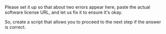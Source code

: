 Please set it up so that about two errors appear here, paste the actual software license URL, and let us fix it to ensure it's okay.

So, create a script that allows you to proceed to the next step if the answer is correct.